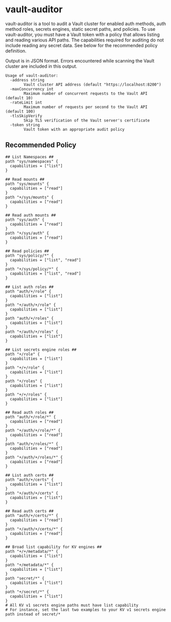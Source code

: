 # vault-auditor

vault-auditor is a tool to audit a Vault cluster for enabled auth methods, auth
method roles, secrets engines, static secret paths, and policies. To use
vault-auditor, you must have a Vault token with a policy that allows listing and
reading various API paths. The capabilities required for auditing do not include
reading any secret data. See below for the recommended policy definition.

Output is in JSON format. Errors encountered while scanning the Vault cluster
are included in this output.

```text
Usage of vault-auditor:
  -address string
    	Vault cluster API address (default "https://localhost:8200")
  -maxConcurrency int
    	Maximum number of concurrent requests to the Vault API (default 10)
  -rateLimit int
    	Maximum number of requests per second to the Vault API (default 100)
  -tlsSkipVerify
    	Skip TLS verification of the Vault server's certificate
  -token string
    	Vault token with an appropriate audit policy
```

## Recommended Policy
```text
## List Namespaces ##
path "sys/namespaces" {
  capabilities = ["list"]
}

## Read mounts ##
path "sys/mounts" {
  capabilities = ["read"]
}
path "+/sys/mounts" {
  capabilities = ["read"]
}

## Read auth mounts ##
path "sys/auth" {
  capabilities = ["read"]
}
path "+/sys/auth" {
  capabilities = ["read"]
}

## Read policies ##
path "sys/policy/*" {
  capabilities = ["list", "read"]
}
path "+/sys/policy/*" {
  capabilities = ["list", "read"]
}

## List auth roles ##
path "auth/+/role" {
  capabilities = ["list"]
}
path "+/auth/+/role" {
  capabilities = ["list"]
}
path "auth/+/roles" {
  capabilities = ["list"]
}
path "+/auth/+/roles" {
  capabilities = ["list"]
}

## List secrets engine roles ##
path "+/role" {
  capabilities = ["list"]
}
path "+/+/role" {
  capabilities = ["list"]
}
path "+/roles" {
  capabilities = ["list"]
}
path "+/+/roles" {
  capabilities = ["list"]
}

## Read auth roles ##
path "auth/+/role/*" {
  capabilities = ["read"]
}
path "+/auth/+/role/*" {
  capabilities = ["read"]
}
path "auth/+/roles/*" {
  capabilities = ["read"]
}
path "+/auth/+/roles/*" {
  capabilities = ["read"]
}

## List auth certs ##
path "auth/+/certs" {
  capabilities = ["list"]
}
path "+/auth/+/certs" {
  capabilities = ["list"]
}

## Read auth certs ##
path "auth/+/certs/*" {
  capabilities = ["read"]
}
path "+/auth/+/certs/*" {
  capabilities = ["read"]
}

## Broad list capability for KV engines ##
path "+/+/metadata/*" {
  capabilities = ["list"]
}
path "+/metadata/*" {
  capabilities = ["list"]
}
path "secret/*" {
  capabilities = ["list"]
}
path "+/secret/*" {
  capabilities = ["list"]
}
# All KV v1 secrets engine paths must have list capability
# For instance, set the last two examples to your KV v1 secrets engine path instead of secret/*
```
